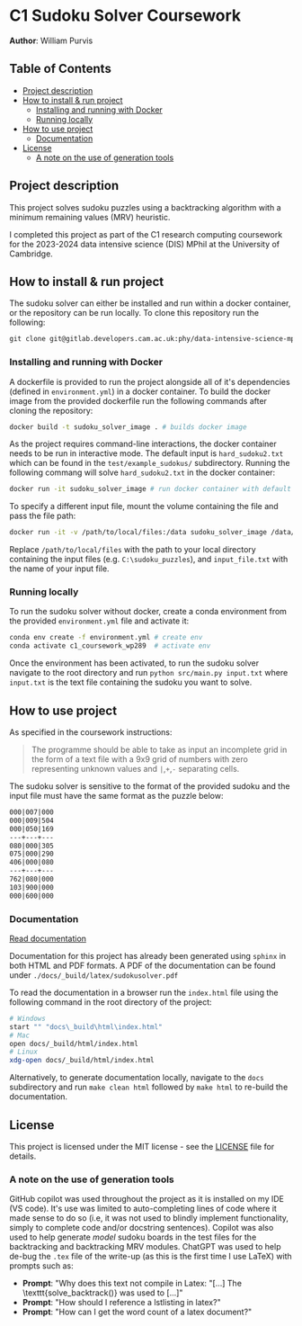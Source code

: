 <!-- omit in toc -->
# C1 Sudoku Solver Coursework

**Author**: William Purvis

<!-- omit in toc -->
## Table of Contents
- [Project description](#project-description)
- [How to install \& run project](#how-to-install--run-project)
  - [Installing and running with Docker](#installing-and-running-with-docker)
  - [Running locally](#running-locally)
- [How to use project](#how-to-use-project)
  - [Documentation](#documentation)
- [License](#license)
  - [A note on the use of generation tools](#a-note-on-the-use-of-generation-tools)

## Project description

This project solves sudoku puzzles using a backtracking algorithm with a minimum remaining values (MRV) heuristic.

I completed this project as part of the C1 research computing coursework for the 2023-2024 data intensive science (DIS) MPhil at the University of Cambridge.

## How to install & run project

The sudoku solver can either be installed and run within a docker container, or the repository can be run locally. To clone this repository run the following:

```txt
git clone git@gitlab.developers.cam.ac.uk:phy/data-intensive-science-mphil/c1_assessment/wp289.git
```

### Installing and running with Docker

A dockerfile is provided to run the project alongside all of it's dependencies (defined in `environment.yml`) in a docker container. To build the docker image from the provided dockerfile run the following commands after cloning the repository:

```bash
docker build -t sudoku_solver_image . # builds docker image
```

As the project requires command-line interactions, the docker container needs to be run in interactive mode. The default input is `hard_sudoku2.txt` which can be found in the `test/example_sudokus/` subdirectory. Running the following commang will solve `hard_sudoku2.txt` in the docker container:

```bash
docker run -it sudoku_solver_image # run docker container with default input
```

To specify a different input file, mount the volume containing the file and pass the file path:

```bash
docker run -it -v /path/to/local/files:/data sudoku_solver_image /data/input_file.txt
```

Replace `/path/to/local/files` with the path to your local directory containing the input files (e.g. `C:\sudoku_puzzles`), and  `input_file.txt` with the name of your input file.


### Running locally

To run the sudoku solver without docker, create a conda environment from the provided `environment.yml` file and activate it:

```bash
conda env create -f environment.yml # create env
conda activate c1_coursework_wp289  # activate env
```

Once the environment has been activated, to run the sudoku solver navigate to the root directory and run `python src/main.py input.txt` where `input.txt` is the text file containing the sudoku you want to solve.

## How to use project

As specified in the coursework instructions:

> The programme should be able to take as input an incomplete grid in the form of a text file with a 9x9 grid of numbers with zero representing unknown values and `|`,`+`,`-` separating cells.

The sudoku solver is sensitive to the format of the provided sudoku and the input file must have the same format as the puzzle below:

```txt
000|007|000
000|009|504
000|050|169
---+---+---
080|000|305
075|000|290
406|000|080
---+---+---
762|080|000
103|900|000
000|600|000
```

### Documentation

[Read documentation](https://phy-data-intensive-science-mphil-c1_assessment.gitlab.io/wp289
)

Documentation for this project has already been generated using `sphinx` in both HTML and PDF formats. A PDF of the documentation can be found under `./docs/_build/latex/sudokusolver.pdf`

To read the documentation in a browser run the `index.html` file using the following command in the root directory of the project:

```bash
# Windows
start "" "docs\_build\html\index.html"
# Mac
open docs/_build/html/index.html
# Linux
xdg-open docs/_build/html/index.html
```

Alternatively, to generate documentation locally, navigate to the `docs` subdirectory and run `make clean html` followed by `make html` to re-build the documentation.

## License

This project is licensed under the MIT license - see the [LICENSE](license.txt)
file for details.

### A note on the use of generation tools

GitHub copilot was used throughout the project as it is installed on my IDE (VS code). It's use was limited to auto-completing lines of code where it made sense to do so (i.e, it was not used to blindly implement functionality, simply to complete code and/or docstring sentences). Copilot was also used to help generate *model* sudoku boards in the test files for the backtracking and backtracking MRV modules. ChatGPT was used to help de-bug the `.tex` file of the write-up (as this is the first time I use LaTeX) with prompts such as:

- **Prompt**: "Why does this text not compile in Latex: "[...] The \texttt{solve_backtrack()} was used to [...]"
- **Prompt**: "How should I reference a lstlisting in latex?"
- **Prompt**: "How can I get the word count of a latex document?"
